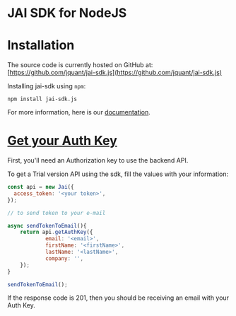 # JAI SDK for NodeJS

# Installation

The source code is currently hosted on GitHub at: [https://github.com/jquant/jai-sdk.js](https://github.com/jquant/jai-sdk.js)

Installing jai-sdk using `npm`:

```npm
npm install jai-sdk.js
```

For more information, here is our [documentation](https://jai-sdk.readthedocs.io/en/latest/).

# [Get your Auth Key](https://jai-sdk.readthedocs.io/en/latest/source/quick_start.html#getting-your-authentication-key)

First, you'll need an Authorization key to use the backend API.

To get a Trial version API using the sdk, fill the values with your information:

```js
const api = new Jai({
  access_token: '<your token>',
});

// to send token to your e-mail

async sendTokenToEmail(){
    return api.getAuthKey({
            email: '<email>',
            firstName: '<firstName>',
            lastName: '<lastName>',
            company: '',
    });
}

sendTokenToEmail();
```

If the response code is 201, then you should be receiving an email with your Auth Key.


